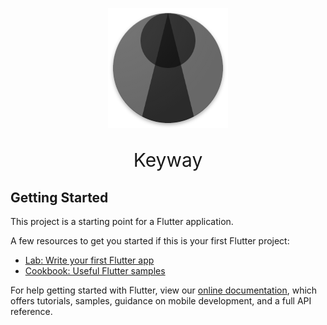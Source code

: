 <dl align="center">  
  <dt>
    <img width="192" height="192" src="https://raw.githubusercontent.com/fiorcode/keyway/master/assets/icon.png">
  </dt>
  <dt>
    <p style="font-size:30px">Keyway</p>
  </dt>
</dl>

## Getting Started

This project is a starting point for a Flutter application.

A few resources to get you started if this is your first Flutter project:

- [Lab: Write your first Flutter app](https://flutter.dev/docs/get-started/codelab)
- [Cookbook: Useful Flutter samples](https://flutter.dev/docs/cookbook)

For help getting started with Flutter, view our
[online documentation](https://flutter.dev/docs), which offers tutorials,
samples, guidance on mobile development, and a full API reference.
